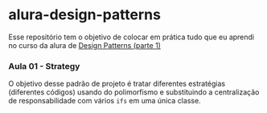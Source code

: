 # alura-design-patterns

Esse repositório tem o objetivo de colocar em prática tudo que eu aprendi no curso da alura de [Design Patterns (parte 1)](https://www.alura.com.br/curso-online-introducao-design-patterns-java)

### Aula 01 - Strategy
O objetivo desse padrão de projeto é tratar diferentes estratégias (diferentes códigos) usando do polimorfismo e substituindo a centralização de responsabilidade com vários `ifs` em uma única classe.
